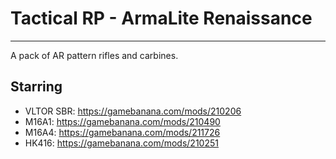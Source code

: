 # Tactical RP - ArmaLite Renaissance

-------------------------------------------------

A pack of AR pattern rifles and carbines.

## Starring
- VLTOR SBR: https://gamebanana.com/mods/210206
- M16A1: https://gamebanana.com/mods/210490
- M16A4: https://gamebanana.com/mods/211726
- HK416: https://gamebanana.com/mods/210251